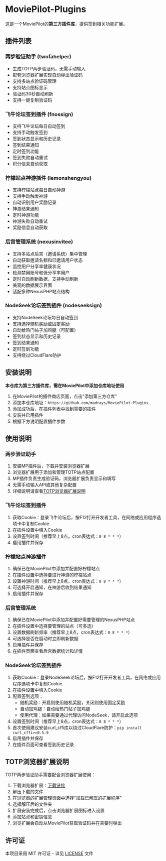# MoviePilot-Plugins

这是一个MoviePilot的**第三方插件库**，提供签到相关功能扩展。

## 插件列表

### 两步验证助手 (twofahelper)
- 生成TOTP两步验证码，无需手动输入
- 配套浏览器扩展实现自动弹出验证码
- 支持多站点验证码管理
- 支持站点图标显示
- 验证码30秒自动刷新
- 支持一键复制验证码

### 飞牛论坛签到插件 (fnossign)
- 支持飞牛论坛每日自动签到
- 支持手动触发签到 
- 签到状态显示和历史记录
- 签到结果通知
- 定时签到功能
- 签到失败自动重试
- 积分信息自动获取

### 柠檬站点神游插件 (lemonshengyou)
- 支持柠檬站点每日自动神游
- 支持手动触发神游
- 自动识别用户奖励记录
- 神游结果通知
- 定时神游功能
- 神游失败自动重试
- 奖励信息自动获取

### 后宫管理系统 (nexusinvitee)
- 支持多站点后宫（邀请系统）集中管理
- 自动获取邀请名额和已邀请用户状态
- 监控用户分享率健康状况
- 检测禁用账号和低分享率用户
- 定时自动刷新数据，支持手动刷新
- 美观的数据展示界面
- 适配多种NexusPHP站点结构

### NodeSeek论坛签到插件 (nodeseeksign)
- 支持NodeSeek论坛每日自动签到
- 支持选择随机奖励或固定奖励
- 自动给热门帖子加鸡腿（可配置）
- 签到状态显示和历史记录
- 签到结果通知
- 定时签到功能
- 支持绕过CloudFlare防护

## 安装说明

**本仓库为第三方插件库，需在MoviePilot中添加仓库地址使用**

1. 在MoviePilot的插件商店页面，点击"添加第三方仓库"
2. 添加本仓库地址：`https://github.com/madrays/MoviePilot-Plugins`
3. 添加成功后，在插件列表中找到需要的插件
4. 安装并启用插件
5. 根据下方说明配置插件参数

## 使用说明

### 两步验证助手
1. 安装MP插件后，下载并安装浏览器扩展
2. 浏览器扩展用于添加和管理TOTP站点配置
3. MP插件负责生成验证码，浏览器扩展负责显示和填写
4. 无需手动输入API或其他复杂配置
5. 详细说明请查看[TOTP浏览器扩展说明](#totp浏览器扩展说明)

### 飞牛论坛签到插件
1. 获取Cookie：登录飞牛论坛后，按F12打开开发者工具，在网络或应用程序选项卡中复制Cookie
2. 在插件设置中填入Cookie
3. 设置签到时间（推荐早上8点，cron表达式：`0 8 * * *`）
4. 启用插件并保存

### 柠檬站点神游插件
1. 确保已在MoviePilot中添加并配置好柠檬站点
2. 在插件设置中选择要进行神游的柠檬站点
3. 设置神游时间（推荐早上8点，cron表达式：`0 8 * * *`）
4. 可选择开启通知，在神游后收到结果通知
5. 启用插件并保存

### 后宫管理系统
1. 确保已在MoviePilot中添加并配置好需要管理的NexusPHP站点
2. 在插件设置中选择要管理的站点（可多选）
3. 设置数据刷新频率（推荐早上8点，cron表达式：`0 8 * * *`）
4. 可选择是否在启动时立即刷新数据
5. 启用插件并保存
6. 在插件页面查看后宫数据统计和详情

### NodeSeek论坛签到插件
1. 获取Cookie：登录NodeSeek论坛后，按F12打开开发者工具，在网络或应用程序选项卡中复制Cookie
2. 在插件设置中填入Cookie
3. 配置签到选项：
   - 随机奖励：开启则使用随机奖励，关闭则使用固定奖励
   - 自动加鸡腿：自动给热门帖子加鸡腿
   - 使用代理：如果需要通过代理访问NodeSeek，请开启此选项
4. 设置签到时间（推荐早上8点，cron表达式：`0 8 * * *`）
5. 首次使用建议安装curl_cffi库以绕过CloudFlare防护：`pip install curl_cffi>=0.5.9`
6. 启用插件并保存
7. 在插件页面可查看签到历史记录

## TOTP浏览器扩展说明

TOTP两步验证助手需要配合浏览器扩展使用：

1. 下载浏览器扩展：[下载链接](https://github.com/madrays/MoviePilot-Plugins/raw/main/TOTP-Extension.zip)
2. 解压下载的文件
3. 在浏览器的扩展管理页面中选择"加载已解压的扩展程序"
4. 选择解压后的文件夹
5. 扩展安装完成后，点击浏览器扩展图标进入设置
6. 添加站点和密钥信息
7. 浏览扩展会自动从MoviePilot获取验证码并在需要时弹出

## 许可证

本项目采用 MIT 许可证 - 详见 [LICENSE](LICENSE) 文件 